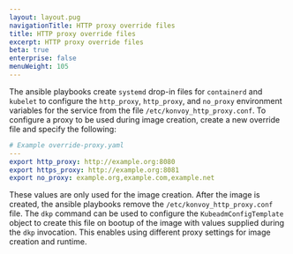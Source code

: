 ```yaml
---
layout: layout.pug
navigationTitle: HTTP proxy override files
title: HTTP proxy override files
excerpt: HTTP proxy override files
beta: true
enterprise: false
menuWeight: 105
---
```


The ansible playbooks create `systemd` drop-in files for `containerd` and `kubelet` to configure the `http_proxy`, `http_proxy`, and `no_proxy` environment variables for the service from the file `/etc/konvoy_http_proxy.conf`. To configure a proxy to be used during image creation, create a new override file and specify the following:

```yaml
# Example override-proxy.yaml
---
export http_proxy: http://example.org:8080
export https_proxy: http://example.org:8081
export no_proxy: example.org,example.com,example.net

```

These values are only used for the image creation. After the image is created, the ansible playbooks remove the `/etc/konvoy_http_proxy.conf` file. The `dkp` command can be used to configure the `KubeadmConfigTemplate` object to create this file on bootup of the image with values supplied during the `dkp` invocation. This enables using different proxy settings for image creation and runtime.
